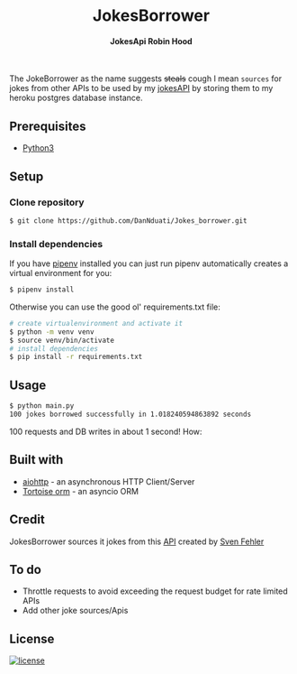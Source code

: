 <h1 align="center"><b>JokesBorrower</b></h1>
<h4 align="center"><b>JokesApi Robin Hood</b></h4>
<br>

The JokeBorrower as the name suggests ~~steals~~ cough I mean `sources` for jokes from other APIs to be used by my [jokesAPI](https://github.com/DanNduati/Jokes_api) by storing them to my heroku postgres database instance.  

## <b>Prerequisites</b>
- [Python3](https://www.python.org/downloads/)

## <b>Setup</b>
### <b>Clone repository</b>
```bash
$ git clone https://github.com/DanNduati/Jokes_borrower.git
```
### <b>Install dependencies</b>
If you have [pipenv](https://pipenv.pypa.io/) installed you can just run pipenv automatically creates a virtual environment for you:
```bash
$ pipenv install
```
Otherwise you can use the good ol' requirements.txt file:
```bash
# create virtualenvironment and activate it
$ python -m venv venv
$ source venv/bin/activate
# install dependencies
$ pip install -r requirements.txt
```
## <b>Usage</b>
```bash
$ python main.py 
100 jokes borrowed successfully in 1.018240594863892 seconds
```
100 requests and DB writes in about 1 second! How:
## <b>Built with</b>
- [aiohttp](https://docs.aiohttp.org/en/stable/) - an asynchronous HTTP Client/Server 
- [Tortoise orm](https://tortoise-orm.readthedocs.io/en/latest/index.html) - an asyncio ORM

## <b>Credit</b>
JokesBorrower sources it jokes from this [API](https://rapidapi.com/Sv443/api/jokeapi-v2/) created by [Sven Fehler](https://github.com/Sv443)

## <b>To do</b>
- Throttle requests to avoid exceeding the request budget for rate limited APIs 
- Add other joke sources/Apis

## <b>License</b>
[![license](https://img.shields.io/badge/License-Beerware-yellowgreen)](LICENSE)